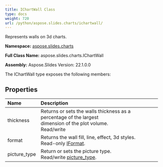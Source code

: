 ```yaml
---
title: IChartWall Class
type: docs
weight: 720
url: /python/aspose.slides.charts/ichartwall/
---
```


Represents walls on 3d charts.

**Namespace:** [aspose.slides.charts](/python/aspose.slides.charts/)

**Full Class Name:** aspose.slides.charts.IChartWall

**Assembly:**  Aspose.Slides Version: 22.1.0.0

The IChartWall type exposes the following members:
## **Properties**
|**Name**|**Description**|
| :- | :- |
|thickness|Returns or sets the walls thickness as a percentage of the largest <br/>            dimension of the plot volume.<br/>            Read/write|
|format|Returns the wall fill, line, effect, 3d styles.<br/>            Read-only [IFormat](/python/aspose.slides.charts/iformat/).|
|picture_type|Return or sets the picture type.<br/>            Read/write [picture_type](/python/aspose.slides.charts/ichartwall/).|
